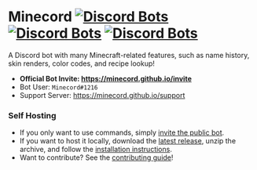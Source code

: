 # Minecord [![Discord Bots](https://discordbots.org/api/widget/status/292279711034245130.png)](https://discordbots.org/bot/292279711034245130) [![Discord Bots](https://discordbots.org/api/widget/servers/292279711034245130.png)](https://discordbots.org/bot/292279711034245130) [![Discord Bots](https://discordbots.org/api/widget/upvotes/292279711034245130.png)](https://discordbots.org/bot/292279711034245130)
A Discord bot with many Minecraft-related features, such as name history, skin renders, color codes, and recipe lookup!

- **Official Bot Invite: https://minecord.github.io/invite**
- Bot User: `Minecord#1216`
- Support Server: https://minecord.github.io/support

### Self Hosting

- If you only want to use commands, simply [invite the public bot](https://minecord.github.io/invite).
- If you want to host it locally, download the [latest release](releases/latest), unzip the archive, and follow the [installation instructions](wiki/Installation).
- Want to contribute? See the [contributing guide](blob/master/CONTRIBUTING.md)!
